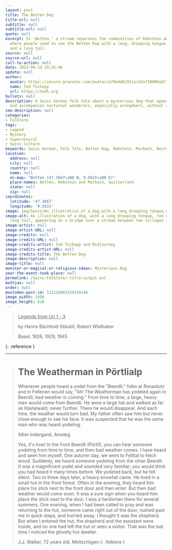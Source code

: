 ```yaml
---
layout: post
title: The Betten Dog
title-url: null
subtitle: null
subtitle-url: null
quote: null
excerpt: In 'Betten,' a stream separates the communities of Rebstein and Marbach,
  where people used to see the Betten Dog with a long, drooping tongue, fiery eyes,
  and a long tail.
source: null
source-url: null
call-to-action: null
date: 2023-09-23 15:25:46
update: null
author:
  avatar: https://secure.gravatar.com/avatar/a76b4d6291cecb3a738896a971bfb903?s=512&d=mp&r=g
  name: Ted Tschopp
  url: https://tedt.org
bullets: null
description: A Swiss German folk tale about a mysterious dog that appears in Betten
  and accompanies nocturnal wanderers, especially wrongdoers, without causing harm.
seo-description: null
categories:
- Folklore
tags:
- Legend
- Mystery
- Supernatural
- Swiss Culture
keywords: Swiss German, Folk Tale, Betten Dog, Rebstein, Marbach, Nocturnal Wanderer
location:
  address: null
  city: null
  country: null
  name: null
  on-map: "Betten (47.3667\xB0 N, 9.5615\xB0 E)"
  place-names: Betten, Rebstein and Marbach, Switzerland
  state: null
  zip: null
coordinates:
  latitude: '47.3667'
  longitude: '9.5615'
image: img/Swiss/An_illustration_of_a_dog_with_a_long_drooping_tongue.webp
image-alt: An illustration of a dog, with a long drooping tongue, red eyes, and a
  long tail, appearing on a bridge over a stream between two villages in Switzerland.
image-artist: null
image-artist-URL: null
image-credits: null
image-credits-URL: null
image-credits-artist: Ted Tschopp and Midjourney
image-credits-artist-URL: null
image-credits-title: The Betten Dog
image-description: null
image-title: null
monster-or-magical-or-religious-ideas: Mysterious Dog
year-the-event-took-place: null
permalink: /Swiss-Folklore/:title:output_ext
mathjax: null
order: null
mastodon-post-id: 111116965359149248
image_width: 1456
image_height: 816
---
```

> <ins>Legends from Uri 1 - 3</ins>
> 
> by Hanns Bächtold-Stäubli; Robert Wildhaber
> 
> Basel, 1926, 1929, 1945
>
{: .reference }

---

> # The Weatherman in Pörtlialp
> 
> Whenever people heard a yodel from the "Beerdli," folks at Ronastutz and in Fellenen would say, "Ah! The Weatherman has yodeled again in Beerdli; bad weather is coming." From time to time, a large, heavy man would come from Beerdli. He wore a large hat and walked as far as Kästalwald; never further. There he would disappear. And each time, the weather would turn bad. My father often saw him but never close enough to see his face. It was suspected that he was the same man who was heard yodeling.
>
> Albin Indergand, Amsteg
>
>Yes, it's true! In the front Beerdli (Pörtli), you can hear someone yodeling from time to time, and then bad weather comes. I have heard and seen him myself. One autumn day, we went to Fellital to fetch wood. Suddenly, we heard someone yodeling from the other Beerdli. It was a magnificent yodel and sounded very familiar; you would think you had heard it many times before. We yodeled back, but he fell silent. Two to three days later, a heavy snowfall came.
He lived in a small hut in the front forest. Often in the evening, they heard him place his stick next to the front door and then enter. But then bad weather would come soon. It was a sure sign when you heard him place the stick next to the door. I was a herdsman there for several summers. One evening, when I had been called to pray and was returning to the hut, someone came right out of the door, rushed past me in quick steps, and hurried away. I thought it was the shepherd. But when I entered the hut, the shepherd and the assistant were inside, and no one had left the hut or seen a visitor. That was the last time I noticed the ghostly hut dweller.
>
>J.J. Walker, 72 years old, Meitschligen
{: .folklore }
